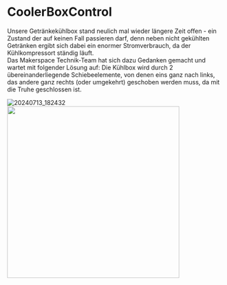 # CoolerBoxControl
Unsere Getränkekühlbox stand neulich mal wieder längere Zeit offen - ein Zustand der auf keinen Fall passieren darf, denn neben nicht gekühlten Getränken ergibt sich dabei ein enormer Stromverbrauch, da der Kühlkompressort ständig läuft.
<br>
Das Makerspace Technik-Team hat sich dazu Gedanken gemacht und wartet mit folgender Lösung auf:
Die Kühlbox wird durch 2 übereinanderliegende Schiebeelemente, von denen eins ganz nach links, das andere ganz rechts (oder umgekehrt) geschoben werden muss, da mit die Truhe geschlossen ist.

![20240713_182432](https://github.com/user-attachments/assets/3b224a5f-eef6-48cb-ab57-e48e8039918d)
<img src="https://github.com/user-attachments/assets/3b224a5f-eef6-48cb-ab57-e48e8039918d.jpg" width="400">
